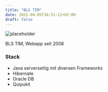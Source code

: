 ```yaml
---
title: "BLS TIM"
date: 2021-04-05T16:51:12+02:00
draft: false
---
```


![placeholder](//via.placeholder.com/640x150)

BLS TIM, Webapp seit 2008

### Stack

-  Java serverseitig mit diversen Frameworks
-  Hibernate
-  Oracle DB
-  Quipukit
